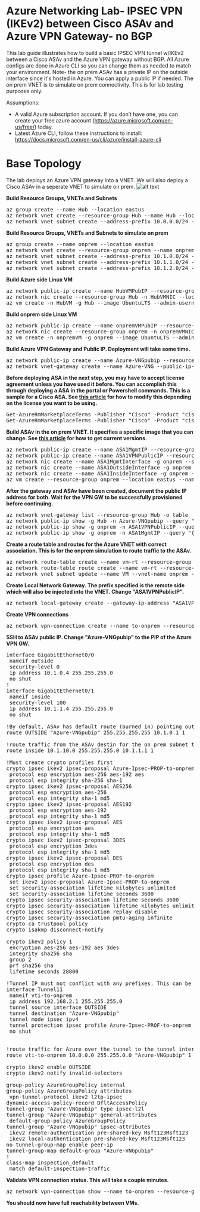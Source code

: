 # Azure Networking Lab- IPSEC VPN (IKEv2) between Cisco ASAv and Azure VPN Gateway- no BGP 

This lab guide illustrates how to build a basic IPSEC VPN tunnel w/IKEv2 between a Cisco ASAv and the Azure VPN gateway without BGP.  All Azure configs are done in Azure CLI so you can change them as needed to match your environment. Note- the on prem ASAv has a private IP on the outside interface since it's hosted in Azure. You can apply a public IP if needed. The on prem VNET is to simulate on prem connectivity. This is for lab testing purposes only.

Assumptions:
- A valid Azure subscription account. If you don’t have one, you can create your free azure account (https://azure.microsoft.com/en-us/free/) today.
- Latest Azure CLI, follow these instructions to install: https://docs.microsoft.com/en-us/cli/azure/install-azure-cli 


# Base Topology
The lab deploys an Azure VPN gateway into a VNET. We will also deploy a Cisco ASAv in a seperate VNET to simulate on prem.
![alt text](https://github.com/jwrightazure/lab/blob/master/images/asavlab.png)

**Build Resource Groups, VNETs and Subnets**
<pre lang="...">
az group create --name Hub --location eastus
az network vnet create --resource-group Hub --name Hub --location eastus --address-prefixes 10.0.0.0/16 --subnet-name HubVM --subnet-prefix 10.0.10.0/24
az network vnet subnet create --address-prefix 10.0.0.0/24 --name GatewaySubnet --resource-group Hub --vnet-name Hub
</pre>

**Build Resource Groups, VNETs and Subnets to simulate on prem**
<pre lang="...">
az group create --name onprem --location eastus
az network vnet create --resource-group onprem --name onprem --location eastus --address-prefixes 10.1.0.0/16 --subnet-name VM --subnet-prefix 10.1.10.0/24
az network vnet subnet create --address-prefix 10.1.0.0/24 --name zeronet --resource-group onprem --vnet-name onprem
az network vnet subnet create --address-prefix 10.1.1.0/24 --name onenet --resource-group onprem --vnet-name onprem
az network vnet subnet create --address-prefix 10.1.2.0/24 --name twonet --resource-group onprem --vnet-name onprem
</pre>

**Build Azure side Linux VM**
<pre lang="...">
az network public-ip create --name HubVMPubIP --resource-group Hub --location eastus --allocation-method Dynamic
az network nic create --resource-group Hub -n HubVMNIC --location eastus --subnet HubVM --private-ip-address 10.0.10.10 --vnet-name Hub --public-ip-address HubVMPubIP --ip-forwarding true
az vm create -n HubVM -g Hub --image UbuntuLTS --admin-username azureuser --admin-password Msft123Msft123 --nics HubVMNIC --no-wait
</pre>

**Build onprem side Linux VM**
<pre lang="...">
az network public-ip create --name onpremVMPubIP --resource-group onprem --location eastus --allocation-method Dynamic
az network nic create --resource-group onprem -n onpremVMNIC --location eastus --subnet VM --private-ip-address 10.1.10.10 --vnet-name onprem --public-ip-address onpremVMPubIP --ip-forwarding true
az vm create -n onpremVM -g onprem --image UbuntuLTS --admin-username azureuser --admin-password Msft123Msft123 --nics onpremVMNIC --no-wait
</pre>

**Build Azure VPN Gateway and Public IP. Deployment will take some time.**
<pre lang="...">
az network public-ip create --name Azure-VNGpubip --resource-group Hub --allocation-method Dynamic
az network vnet-gateway create --name Azure-VNG --public-ip-address Azure-VNGpubip --resource-group Hub --vnet Hub --gateway-type Vpn --vpn-type RouteBased --sku VpnGw1 --no-wait 
</pre>

**Before deploying ASA in the next step, you may have to accept license agreement unless you have used it before. You can accomplish this through deploying a ASA in the portal or Powershell commands. This is a sample for a Cisco ASA. See [this article](../boot-specific-NVA-version/readme.md) for how to modify this depending on the license you want to be using.**
<pre lang="...">
Get-AzureRmMarketplaceTerms -Publisher "Cisco" -Product "cisco-asav" -Name "asav-azure-byol"
Get-AzureRmMarketplaceTerms -Publisher "Cisco" -Product "cisco-asav" -Name "asav-azure-byol" | Set-AzureRmMarketplaceTerms -Accept
</pre>

**Build ASAv in the on prem VNET. It specifies a specific image that you can change. See [this article](../boot-specific-NVA-version/readme.md) for how to get current versions.**
<pre lang="...">
az network public-ip create --name ASA1MgmtIP --resource-group onprem --idle-timeout 30 --allocation-method Static
az network public-ip create --name ASA1VPNPublicIP --resource-group onprem --idle-timeout 30 --allocation-method Static
az network nic create --name ASA1MgmtInterface -g onprem --subnet twonet --vnet onprem --public-ip-address ASA1MgmtIP --private-ip-address 10.1.2.4 --ip-forwarding true
az network nic create --name ASA1OutsideInterface -g onprem --subnet zeronet --vnet onprem --public-ip-address ASA1VPNPublicIP --private-ip-address 10.1.0.4 --ip-forwarding true
az network nic create --name ASA1InsideInterface -g onprem --subnet onenet --vnet onprem --private-ip-address 10.1.1.4 --ip-forwarding true
az vm create --resource-group onprem --location eastus --name ASA1 --size Standard_D3_v2 --nics ASA1MgmtInterface ASA1OutsideInterface ASA1InsideInterface  --image cisco:cisco-asav:asav-azure-byol:913.1.0 --admin-username azureuser --admin-password Msft123Msft123 --no-wait
</pre>

**After the gateway and ASAv have been created, document the public IP address for both. Wait for the VPN GW to be successfully provisioned before continuing.**
<pre lang="...">
az network vnet-gateway list --resource-group Hub -o table
az network public-ip show -g Hub -n Azure-VNGpubip --query "{address: ipAddress}"
az network public-ip show -g onprem -n ASA1VPNPublicIP --query "{address: ipAddress}"
az network public-ip show -g onprem -n ASA1MgmtIP --query "{address: ipAddress}"
</pre>

**Create a route table and routes for the Azure VNET with correct association. This is for the onprem simulation to route traffic to the ASAv.**
<pre lang="...">
az network route-table create --name vm-rt --resource-group onprem
az network route-table route create --name vm-rt --resource-group onprem --route-table-name vm-rt --address-prefix 10.0.0.0/16 --next-hop-type VirtualAppliance --next-hop-ip-address 10.1.1.4
az network vnet subnet update --name VM --vnet-name onprem --resource-group onprem --route-table vm-rt
</pre>

**Create Local Network Gateway. The prefix specified is the remote side which will also be injected into the VNET. Change "ASA1VPNPublicIP".**
<pre lang="...">
az network local-gateway create --gateway-ip-address "ASA1VPNPublicIP" --name to-onprem --resource-group Hub --local-address-prefixes 10.1.0.0/16
</pre>

**Create VPN connections**
<pre lang="...">
az network vpn-connection create --name to-onprem --resource-group Hub --vnet-gateway1 Azure-VNG -l eastus --shared-key Msft123Msft123 --local-gateway2 to-onprem
</pre>

**SSH to ASAv public IP. Change "Azure-VNGpubip" to the PIP of the Azure VPN GW.**
<pre lang="...">
interface GigabitEthernet0/0
 nameif outside
 security-level 0
 ip address 10.1.0.4 255.255.255.0 
 no shut
!
interface GigabitEthernet0/1
 nameif inside
 security-level 100
 ip address 10.1.1.4 255.255.255.0
 no shut

!By default, ASAv has default route (burned in) pointing out the Mgmt interface. Route Azure VPN GW out the outside interface which we're using for VPN termination
route OUTSIDE "Azure-VNGpubip" 255.255.255.255 10.1.0.1 1

!route traffic from the ASAv destin for the on prem subnet to the fabric
route inside 10.1.10.0 255.255.255.0 10.1.1.1 1

!Must create crypto profiles first
crypto ipsec ikev2 ipsec-proposal Azure-Ipsec-PROP-to-onprem
 protocol esp encryption aes-256 aes-192 aes
 protocol esp integrity sha-256 sha-1
crypto ipsec ikev2 ipsec-proposal AES256
 protocol esp encryption aes-256
 protocol esp integrity sha-1 md5
crypto ipsec ikev2 ipsec-proposal AES192
 protocol esp encryption aes-192
 protocol esp integrity sha-1 md5
crypto ipsec ikev2 ipsec-proposal AES
 protocol esp encryption aes
 protocol esp integrity sha-1 md5
crypto ipsec ikev2 ipsec-proposal 3DES
 protocol esp encryption 3des
 protocol esp integrity sha-1 md5
crypto ipsec ikev2 ipsec-proposal DES
 protocol esp encryption des
 protocol esp integrity sha-1 md5
crypto ipsec profile Azure-Ipsec-PROF-to-onprem
 set ikev2 ipsec-proposal Azure-Ipsec-PROP-to-onprem
 set security-association lifetime kilobytes unlimited
 set security-association lifetime seconds 3600
crypto ipsec security-association lifetime seconds 3600
crypto ipsec security-association lifetime kilobytes unlimited
crypto ipsec security-association replay disable
crypto ipsec security-association pmtu-aging infinite
crypto ca trustpool policy
crypto isakmp disconnect-notify

crypto ikev2 policy 1
 encryption aes-256 aes-192 aes 3des
 integrity sha256 sha
 group 2
 prf sha256 sha
 lifetime seconds 28800

!Tunnel IP must not conflict with any prefixes. This can be a /30
interface Tunnel11
 nameif vti-to-onprem
 ip address 192.168.2.1 255.255.255.0 
 tunnel source interface OUTSIDE
 tunnel destination "Azure-VNGpubip"
 tunnel mode ipsec ipv4
 tunnel protection ipsec profile Azure-Ipsec-PROF-to-onprem
 no shut


!route traffic for Azure over the tunnel to the tunnel interface
route vti-to-onprem 10.0.0.0 255.255.0.0 "Azure-VNGpubip" 1

crypto ikev2 enable OUTSIDE
crypto ikev2 notify invalid-selectors

group-policy AzureGroupPolicy internal
group-policy AzureGroupPolicy attributes
 vpn-tunnel-protocol ikev2 l2tp-ipsec 
dynamic-access-policy-record DfltAccessPolicy
tunnel-group "Azure-VNGpubip" type ipsec-l2l
tunnel-group "Azure-VNGpubip" general-attributes
 default-group-policy AzureGroupPolicy
tunnel-group "Azure-VNGpubip" ipsec-attributes
 ikev2 remote-authentication pre-shared-key Msft123Msft123
 ikev2 local-authentication pre-shared-key Msft123Msft123
no tunnel-group-map enable peer-ip
tunnel-group-map default-group "Azure-VNGpubip"
!
class-map inspection_default
 match default-inspection-traffic
</pre>

**Validate VPN connection status. This will take a couple minutes.**
<pre lang="...">
az network vpn-connection show --name to-onprem --resource-group Hub --query "{status: connectionStatus}"
</pre>

**You should now have full reachability between VMs.**










